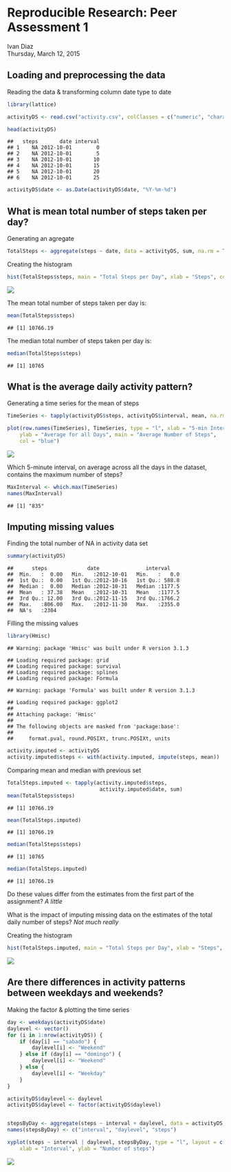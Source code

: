 # Reproducible Research: Peer Assessment 1
Ivan Diaz  
Thursday, March 12, 2015  


## Loading and preprocessing the data

Reading the data & transforming column date type to date


```r
library(lattice)

activityDS <- read.csv("activity.csv", colClasses = c("numeric", "character", "numeric"))

head(activityDS)
```

```
##   steps       date interval
## 1    NA 2012-10-01        0
## 2    NA 2012-10-01        5
## 3    NA 2012-10-01       10
## 4    NA 2012-10-01       15
## 5    NA 2012-10-01       20
## 6    NA 2012-10-01       25
```

```r
activityDS$date <- as.Date(activityDS$date, "%Y-%m-%d")
```


## What is mean total number of steps taken per day?

Generating an agregate


```r
TotalSteps <- aggregate(steps ~ date, data = activityDS, sum, na.rm = TRUE)
```

Creating the histogram


```r
hist(TotalSteps$steps, main = "Total Steps per Day", xlab = "Steps", col = "brown")
```

![](PA1_template_files/figure-html/unnamed-chunk-3-1.png) 

The mean total number of steps taken per day is:


```r
mean(TotalSteps$steps)
```

```
## [1] 10766.19
```

The median total number of steps taken per day is:


```r
median(TotalSteps$steps)
```

```
## [1] 10765
```


## What is the average daily activity pattern?

Generating a time series for the mean of steps


```r
TimeSeries <- tapply(activityDS$steps, activityDS$interval, mean, na.rm = TRUE)

plot(row.names(TimeSeries), TimeSeries, type = "l", xlab = "5-min Interval", 
    ylab = "Average for all Days", main = "Average Number of Steps", 
    col = "blue")
```

![](PA1_template_files/figure-html/unnamed-chunk-6-1.png) 

Which 5-minute interval, on average across all the days in the dataset, contains the maximum number of steps?


```r
MaxInterval <- which.max(TimeSeries)
names(MaxInterval)
```

```
## [1] "835"
```

## Imputing missing values

Finding the total number of NA in activity data set


```r
summary(activityDS)
```

```
##      steps             date               interval     
##  Min.   :  0.00   Min.   :2012-10-01   Min.   :   0.0  
##  1st Qu.:  0.00   1st Qu.:2012-10-16   1st Qu.: 588.8  
##  Median :  0.00   Median :2012-10-31   Median :1177.5  
##  Mean   : 37.38   Mean   :2012-10-31   Mean   :1177.5  
##  3rd Qu.: 12.00   3rd Qu.:2012-11-15   3rd Qu.:1766.2  
##  Max.   :806.00   Max.   :2012-11-30   Max.   :2355.0  
##  NA's   :2304
```

Filling the missing values


```r
library(Hmisc)
```

```
## Warning: package 'Hmisc' was built under R version 3.1.3
```

```
## Loading required package: grid
## Loading required package: survival
## Loading required package: splines
## Loading required package: Formula
```

```
## Warning: package 'Formula' was built under R version 3.1.3
```

```
## Loading required package: ggplot2
## 
## Attaching package: 'Hmisc'
## 
## The following objects are masked from 'package:base':
## 
##     format.pval, round.POSIXt, trunc.POSIXt, units
```

```r
activity.imputed <- activityDS
activity.imputed$steps <- with(activity.imputed, impute(steps, mean))
```

Comparing mean and median with previous set


```r
TotalSteps.imputed <- tapply(activity.imputed$steps, 
                              activity.imputed$date, sum)
mean(TotalSteps$steps)
```

```
## [1] 10766.19
```

```r
mean(TotalSteps.imputed)
```

```
## [1] 10766.19
```

```r
median(TotalSteps$steps)
```

```
## [1] 10765
```

```r
median(TotalSteps.imputed)
```

```
## [1] 10766.19
```

Do these values differ from the estimates from the first part of the assignment? 
*A little*

What is the impact of imputing missing data on the estimates of the total daily number of steps?
*Not much really*

Creating the histogram


```r
hist(TotalSteps.imputed, main = "Total Steps per Day", xlab = "Steps", col = "brown")
```

![](PA1_template_files/figure-html/unnamed-chunk-11-1.png) 

## Are there differences in activity patterns between weekdays and weekends?

Making the factor & plotting the time series


```r
day <- weekdays(activityDS$date)
daylevel <- vector()
for (i in 1:nrow(activityDS)) {
    if (day[i] == "sabado") {
        daylevel[i] <- "Weekend"
    } else if (day[i] == "domingo") {
        daylevel[i] <- "Weekend"
    } else {
        daylevel[i] <- "Weekday"
    }
}

activityDS$daylevel <- daylevel
activityDS$daylevel <- factor(activityDS$daylevel)


stepsByDay <- aggregate(steps ~ interval + daylevel, data = activityDS, mean)
names(stepsByDay) <- c("interval", "daylevel", "steps")

xyplot(steps ~ interval | daylevel, stepsByDay, type = "l", layout = c(1, 2), 
    xlab = "Interval", ylab = "Number of steps")
```

![](PA1_template_files/figure-html/unnamed-chunk-12-1.png) 


